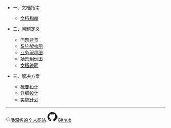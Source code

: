 <!-- zh-cn/_sidebar.md -->

* 一、文档指南

  * [文档指南](/zh-cn/README.md)

* 二、问题定义

  * [问题背景](/zh-cn/02-problem-background.md)
  * [系统架构图](/zh-cn/02-system-architecture-diagram.md)
  * [业务流程图](/zh-cn/02-business-flow-chart.md)
  * [场景用例图](/zh-cn/02-use-case-diagram.md)
  * [文档说明](/zh-cn/02-document-description.md)

* 三、解决方案

  * [概要设计](/zh-cn/03-outline-design.md)
  * [详细设计](/zh-cn/03-detailed-design.md)
  * [实施计划](/zh-cn/03-construction-plan.md)

---

<a href="https://www.panshenlian.com/" target="_blank" rel="noopener" title="潘深练的个人网站"><img src="/_media/panshenlian.png">潘深练的个人网站</a>
<a href="https://github.com/senlypan/redis-docs" target="_blank" rel="noopener" title="Github"><img src="/_media/github.svg">Github</a>